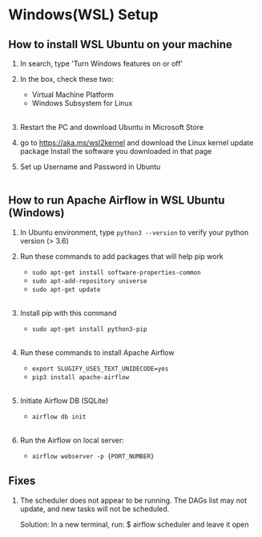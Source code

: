 # Windows(WSL) Setup

## How to install WSL Ubuntu on your machine
1. In search, type 'Turn Windows features on or off'

2. In the box, check these two:  
    - Virtual Machine Platform
    - Windows Subsystem for Linux<br/><br/>
  
3. Restart the PC and download Ubuntu in Microsoft Store

4. go to https://aka.ms/wsl2kernel and download the Linux kernel update package
   Install the software you downloaded in that page

5. Set up Username and Password in Ubuntu<br/><br/>


## How to run Apache Airflow in WSL Ubuntu (Windows)
1. In Ubuntu environment, type `python3 --version` to verify your python version (> 3.6)

2. Run these commands to add packages that will help pip work
   - `sudo apt-get install software-properties-common`
   - `sudo apt-add-repository universe`
   - `sudo apt-get update` <br/><br/>

3. Install pip with this command
   - `sudo apt-get install python3-pip`<br/><br/>

4. Run these commands to install Apache Airflow
   - `export SLUGIFY_USES_TEXT_UNIDECODE=yes`
   - `pip3 install apache-airflow`<br/><br/>

5. Initiate Airflow DB (SQLite)
   - `airflow db init`<br/><br/>

6. Run the Airflow on local server:
   - `airflow webserver -p {PORT_NUMBER}`

## Fixes
1. The scheduler does not appear to be running. 
   The DAGs list may not update, and new tasks will not be scheduled.
   
   Solution:
   In a new terminal, run:
   $ airflow scheduler
   and leave it open